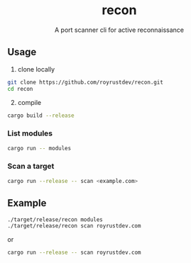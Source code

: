 <h1 align="center">recon</h1>

<p align="center">A port scanner cli for active reconnaissance</p>

## Usage

1. clone locally

```sh
git clone https://github.com/royrustdev/recon.git
cd recon
```

2. compile

```sh
cargo build --release
```
### List modules

```sh
cargo run -- modules
```

### Scan a target

```sh
cargo run --release -- scan <example.com>
```

## Example

```sh
./target/release/recon modules
./target/release/recon scan royrustdev.com
```

or

```sh
cargo run --release -- scan royrustdev.com
```